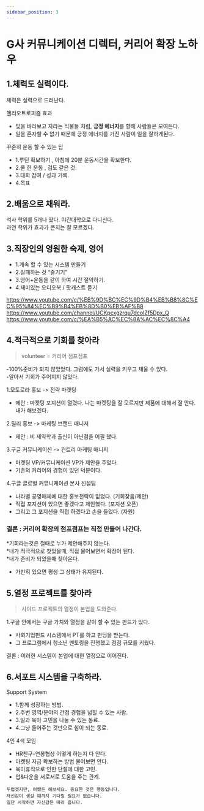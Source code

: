 ```yaml
---
sidebar_position: 3
---
```


# G사 커뮤니케이션 디렉터, 커리어 확장 노하우    

## 1.체력도 실력이다. 

체력은 실력으로 드러난다.  

헬리오트로피즘 효과  
- 빛을 바라보고 자라는 식물들 처럼, **긍정 에너지**를 향해 사람들은 모여든다.  
- 일을 혼자할 수 없기 때문에 긍정 에너지를 가진 사람이 일을 잘하게된다.  

꾸준히 운동 할 수 있는 팁   
- 1.루틴 확보하기 , 아침에 20분 운동시간을 확보한다.   
- 2.쿨 한 운동 , 검도 같은 것.   
- 3.대회 참여 / 성과 기록.  
- 4.목표    


## 2.배움으로 채워라.   

석사 학위를 5개나 땄다. 야간대학으로 다니신다.  
과연 학위가 효과가 큰지는 잘 모르겠다.   

## 3.직장인의 영원한 숙제, 영어

- 1.계속 할 수 있는 시스템 만들기  
- 2.실패하는 것 “즐기기”
- 3.영어+운동을 같이 하여 시간 절약하기.  
- 4.재미있는 오디오북 / 팟캐스트 듣기 

https://www.youtube.com/c/%EB%9D%BC%EC%9D%B4%EB%B8%8C%EC%95%84%EC%B9%B4%EB%8D%B0%EB%AF%B8
https://www.youtube.com/channel/UCKpcxgzrqu7dcolZf5Dpx_Q
https://www.youtube.com/c/%EA%B5%AC%EC%8A%AC%EC%8C%A4


## 4.적극적으로 기회를 찾아라  
>volunteer = 커리어 점프점프   

-100%준비가 되지 않았었다. 그럼에도 가서 실력을 키우고 채울 수 있다.  
-알아서 기회가 주어지지 않았다.  

1.모토로라 홍보 -> 전략 마켓팅   
- 제안 : 마켓팅 포지션이 열렸다. 나는 마켓팅을 잘 모르지만 제품에 대해서 잘 안다. 내가 해보겠다.   


2.릴리 홍보 -> 마케팅 브랜드 매니저   
- 제안 : 비 제약학과 출신이 아닌점을 어필 했다.    

3.구글 커뮤니케이션 -> 컨트리 마케팅 매니저  
- 마켓팅 VP/커뮤니케이션 VP가 제안을 주었다.
- 기존의 커리어의 경험이 있던 덕분이다.  

4.구글 글로벌 커뮤니케이션 본사 신설팀 
- 나라별 공영매체에 대한 홍보전략이 없었다. (기회찾음/제안)
- 직접 포지션이 있으면 좋겠다고 제안했다. (포지션 오픈)  
- 그리고 그 포지션을 직접 하겠다고 손을 들었다. (자원)  

### 결론 : 커리어 확장의 점프점프는 직접 만들어 나간다.    

*기회라는것은 절때로 누가 제안해주지 않는다.    
*내가 적극적으로 찾았을때, 직접 물어보면서 확장이 된다.   
*내가 준비가 되었을때 찾아온다.   

- 가만히 있으면 평생 그 상태가 유지된다.     


## 5.열정 프로젝트를 찾아라  
>사이드 프로젝트의 열정이 본업을 도와준다.  


1.구글 안에서는 구글 가치와 열정을 같이 할 수 있는 펀드가 있다.
- 사회기업펀드 시스템에서 PT를 하고 펀딩을 받는다.  
- 그 프로그램에서 청소년 멘토링을 진행했고 점점 규모를 키웠다.  

결론 : 이러한 시스템이 본업에 대한 열정으로 이어진다.  

## 6.서포트 시스템을 구축하라.  

Support System  
- 1.함께 성장하는 방법.  
- 2.주변 영역/분야의 간접 경험을 넓힐 수 있는 사람.  
- 3.일과 육아 고민을 나눌 수 있는 동료.  
- 4.그냥 들어주는 것만으로 힘이 되는 동료.  


4인 4색 모임
- HR친구-연봉협상 어떻게 하는지 다 안다.  
- 마켓팅 자금 확보하는 방법 물어보면 안다.    
- 육아휴직으로 인한 단절에 대한 고민.   
- 업&다운을 서로서로 도움을 주는 관계. 


```
두렵겠지만, 어쨌든 해보세요. 중요한 것은 행동입니다.
자신감이 생길 떄까지 기다릴 필요가 없습니다. 
일단 시작하면 자신감은 따라 옵니다. 
```

